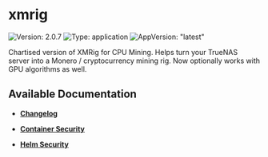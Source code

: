 # xmrig

![Version: 2.0.7](https://img.shields.io/badge/Version-2.0.7-informational?style=flat-square) ![Type: application](https://img.shields.io/badge/Type-application-informational?style=flat-square) ![AppVersion: "latest"](https://img.shields.io/badge/AppVersion-"latest"-informational?style=flat-square)

Chartised version of XMRig for CPU Mining. Helps turn your TrueNAS server into a Monero / cryptocurrency mining rig. Now optionally works with GPU algorithms as well.

## Available Documentation

- [**Changelog**](CHANGELOG)

- [**Container Security**](container-security)

- [**Helm Security**](helm-security)

